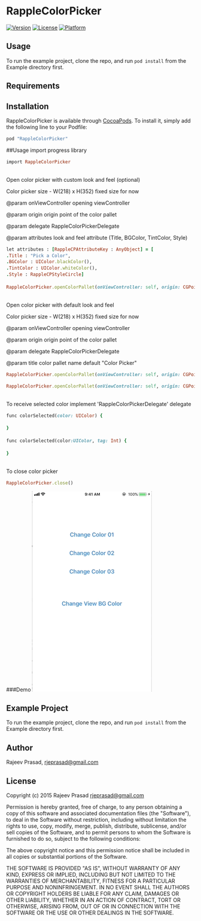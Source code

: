 # RappleColorPicker

[![Version](https://img.shields.io/cocoapods/v/RappleColorPicker.svg?style=flat)](http://cocoapods.org/pods/RappleColorPicker)
[![License](https://img.shields.io/cocoapods/l/RappleColorPicker.svg?style=flat)](http://cocoapods.org/pods/RappleColorPicker)
[![Platform](https://img.shields.io/cocoapods/p/RappleColorPicker.svg?style=flat)](http://cocoapods.org/pods/RappleColorPicker)

## Usage

To run the example project, clone the repo, and run `pod install` from the Example directory first.

## Requirements

## Installation

RappleColorPicker is available through [CocoaPods](http://cocoapods.org). To install
it, simply add the following line to your Podfile:

```ruby
pod "RappleColorPicker"
```

##Usage
import progress library

```ruby
import RappleColorPicker
```

</BR>
Open color picker with custom look and feel (optional)

Color picker size - W(218) x H(352) fixed size for now

@param     onViewController opening viewController

@param     origin origin point of the color pallet

@param     delegate RappleColorPickerDelegate

@param     attributes look and feel attribute (Title, BGColor, TintColor, Style)

```ruby
let attributes : [RappleCPAttributeKey : AnyObject] = [
.Title : "Pick a Color",
.BGColor : UIColor.blackColor(),
.TintColor : UIColor.whiteColor(),
.Style : RappleCPStyleCircle]

RappleColorPicker.openColorPallet(onViewController: self, origin: CGPointMake(50, 100), delegate: self, attributes: attributes)
```

</BR>
Open color picker with default look and feel

Color picker size - W(218) x H(352) fixed size for now

@param     onViewController opening viewController

@param     origin origin point of the color pallet

@param     delegate RappleColorPickerDelegate

@param     title color pallet name default "Color Picker"

```ruby
RappleColorPicker.openColorPallet(onViewController: self, origin: CGPointMake(50, 100), delegate: self, title : "Colors")
```


```ruby
RappleColorPicker.openColorPallet(onViewController: self, origin: CGPointMake(50, 100), delegate: self, title : "Colors", tag: Int)
```

</BR>
To receive selected color implement 'RappleColorPickerDelegate' delegate

```ruby
func colorSelected(color: UIColor) {

}

func colorSelected(color:UIColor, tag: Int) {

}
```

</BR>
To close color picker

```ruby
RappleColorPicker.close()
```

###Demo
![demo](Example/Demo/Picker.gif)

## Example Project

To run the example project, clone the repo, and run `pod install` from the Example directory first.

## Author

Rajeev Prasad, rjeprasad@gmail.com

## License

Copyright (c) 2015 Rajeev Prasad <rjeprasad@gmail.com>

Permission is hereby granted, free of charge, to any person obtaining a copy
of this software and associated documentation files (the "Software"), to deal
in the Software without restriction, including without limitation the rights
to use, copy, modify, merge, publish, distribute, sublicense, and/or sell
copies of the Software, and to permit persons to whom the Software is
furnished to do so, subject to the following conditions:

The above copyright notice and this permission notice shall be included in
all copies or substantial portions of the Software.

THE SOFTWARE IS PROVIDED "AS IS", WITHOUT WARRANTY OF ANY KIND, EXPRESS OR
IMPLIED, INCLUDING BUT NOT LIMITED TO THE WARRANTIES OF MERCHANTABILITY,
FITNESS FOR A PARTICULAR PURPOSE AND NONINFRINGEMENT. IN NO EVENT SHALL THE
AUTHORS OR COPYRIGHT HOLDERS BE LIABLE FOR ANY CLAIM, DAMAGES OR OTHER
LIABILITY, WHETHER IN AN ACTION OF CONTRACT, TORT OR OTHERWISE, ARISING FROM,
OUT OF OR IN CONNECTION WITH THE SOFTWARE OR THE USE OR OTHER DEALINGS IN
THE SOFTWARE.
